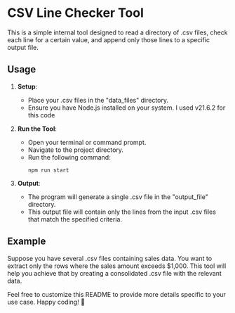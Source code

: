 # CSV Line Checker Tool

This is a simple internal tool designed to read a directory of .csv files, check each line for a certain value, and append only those lines to a specific output file.

## Usage

1. **Setup**:

   - Place your .csv files in the "data_files" directory.
   - Ensure you have Node.js installed on your system. I used v21.6.2 for this code

2. **Run the Tool**:

   - Open your terminal or command prompt.
   - Navigate to the project directory.
   - Run the following command:
     ```
     npm run start
     ```

3. **Output**:
   - The program will generate a single .csv file in the "output_file" directory.
   - This output file will contain only the lines from the input .csv files that match the specified criteria.

## Example

Suppose you have several .csv files containing sales data. You want to extract only the rows where the sales amount exceeds $1,000. This tool will help you achieve that by creating a consolidated .csv file with the relevant data.

Feel free to customize this README to provide more details specific to your use case. Happy coding! 🚀
